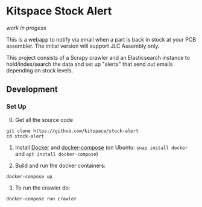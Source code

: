 # Kitspace Stock Alert

_work in progess_

This is a webapp to notify via email when a part is back in stock at your PCB assembler. The initial version will support JLC Assembly only.

This project consists of a Scrapy crawler and an Elasticsearch instance to hold/index/search the data and set up "alerts" that send out emails depending on stock levels.

## Development

### Set Up

0. Get all the source code
```
git clone https://github.com/kitspace/stock-alert
cd stock-alert
```

1. Install [Docker](https://www.docker.com/get-started) and [docker-compose](https://pypi.org/project/docker-compose/) (on Ubuntu: `snap install docker` and `apt install docker-compose`)


2. Build and run the docker containers:
```
docker-compose up
```

3. To run the crawler do:

```
docker-compose run crawler
```
